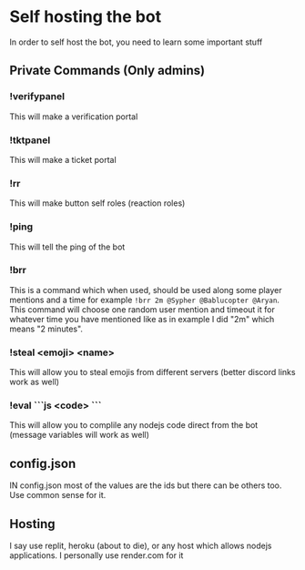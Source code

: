 # Self hosting the bot
In order to self host the bot, you need to learn some important stuff
## Private Commands (Only admins)
### !verifypanel
This will make a verification portal
### !tktpanel
This will make a ticket portal
### !rr
This will make button self roles (reaction roles)
### !ping
This will tell the ping of the bot
### !brr <time> <mentions>
This is a command which when used, should be used along some player mentions and a time for example `!brr 2m @Sypher @Bablucopter @Aryan`. This command will choose one random user mention and timeout it for whatever time you have mentioned like as in example I did "2m" which means "2 minutes".
### !steal \<emoji\> \<name\>
This will allow you to steal emojis from different servers (better discord links work as well)
### !eval \`\`\`js \<code\> \`\`\`
This will allow you to complile any nodejs code direct from the bot (message variables will work as well)
## config.json
IN config.json most of the values are the ids but there can be others too. Use common sense for it.
## Hosting
I say use replit, heroku (about to die), or any host which allows nodejs applications. I personally use render.com for it